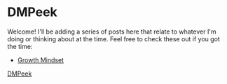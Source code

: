 # DMPeek

Welcome! I'll be adding a series of posts here that relate to whatever I'm doing or thinking about at the time. Feel free to check these out if you got the time:

* [Growth Mindset](GrowthMindset.md)

[DMPeek](https://github.com/DMPeek)
